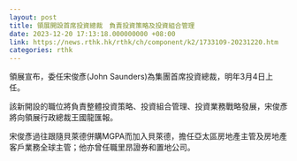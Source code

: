 ```yaml
---
layout: post
title: 領展開設首席投資總裁　負責投資策略及投資組合管理
date: 2023-12-20 17:13:18.000000000 +08:00
link: https://news.rthk.hk/rthk/ch/component/k2/1733109-20231220.htm
categories: rthk
---
```


領展宣布，委任宋俊彥(John Saunders)為集團首席投資總裁，明年3月4日上任。

該新開設的職位將負責整體投資策略、投資組合管理、投資業務戰略發展，宋俊彥將向領展行政總裁王國龍匯報。

宋俊彥過往跟隨貝萊德併購MGPA而加入貝萊德，擔任亞太區房地產主管及房地產客戶業務全球主管；他亦曾任職里昂證券和置地公司。
